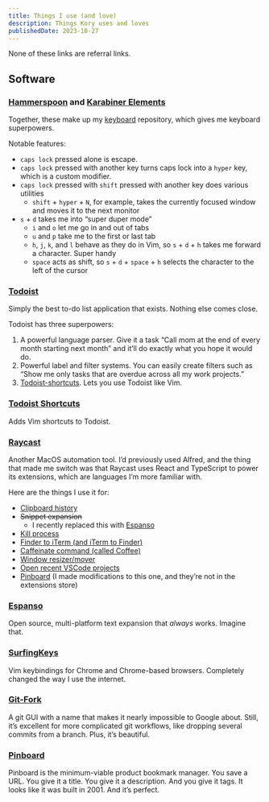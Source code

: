 ```yaml
---
title: Things I use (and love)
description: Things Kory uses and loves
publishedDate: 2023-10-27
---
```


None of these links are referral links.

## Software

### [Hammerspoon](https://www.hammerspoon.org/) and [Karabiner Elements](https://karabiner-elements.pqrs.org/)

Together, these make up my [keyboard](https://github.com/kory-smith/keyboard) repository, which gives me keyboard superpowers.

Notable features:

- `caps lock` pressed alone is escape.
- `caps lock` pressed with another key turns caps lock into a `hyper` key, which is a custom modifier.
- `caps lock` pressed with `shift` pressed with another key does various utilities
  - `shift` + `hyper` + `N`, for example, takes the currently focused window and moves it to the next monitor
- `s` + `d` takes me into “super duper mode”
  - `i` and `o` let me go in and out of tabs
  - `u` and `p` take me to the first or last tab
  - `h`, `j`, `k`, and `l` behave as they do in Vim, so `s` + `d` + `h` takes me forward a character. Super handy
  - `space` acts as shift, so `s` + `d` + `space` + `h` selects the character to the left of the cursor

### [Todoist](https://todoist.com/)

Simply the best to-do list application that exists. Nothing else comes close.

Todoist has three superpowers:

1. A powerful language parser. Give it a task “Call mom at the end of every month starting next month” and it’ll do exactly what you hope it would do.
2. Powerful label and filter systems. You can easily create filters such as “Show me only tasks that are overdue across all my work projects.”
3. [Todoist-shortcuts](https://github.com/mgsloan/todoist-shortcuts). Lets you use Todoist like Vim.

### [Todoist Shortcuts](https://github.com/mgsloan/todoist-shortcuts)

Adds Vim shortcuts to Todoist.

### [Raycast](https://www.raycast.com/)

Another MacOS automation tool. I’d previously used Alfred, and the thing that made me switch was that Raycast uses React and TypeScript to power its extensions, which are languages I’m more familiar with.

Here are the things I use it for:

- [Clipboard history](https://www.raycast.com/extensions/clipboard-history)
- ~~Snippet expansion~~
  - I recently replaced this with [Espanso](https://espanso.org/)
- [Kill process](https://www.raycast.com/rolandleth/kill-process)
- [Finder to iTerm (and iTerm to Finder)](https://www.raycast.com/yedongze/terminalfinder)
- [Caffeinate command (called Coffee)](https://www.raycast.com/mooxl/coffee)
- [Window resizer/mover](https://www.raycast.com/extensions/window-management)
- [Open recent VSCode projects](https://www.raycast.com/thomas/visual-studio-code)
- [Pinboard](https://www.raycast.com/fe9lix/pinboard) (I made modifications to this one, and they’re not in the extensions store)

### [Espanso](https://espanso.org/)

Open source, multi-platform text expansion that _always_ works. Imagine that.

### [SurfingKeys](https://github.com/brookhong/Surfingkeys)

Vim keybindings for Chrome and Chrome-based browsers. Completely changed the way I use the internet.

### [Git-Fork](https://git-fork.com/)

A git GUI with a name that makes it nearly impossible to Google about. Still, it’s excellent for more complicated git workflows, like dropping several commits from a branch. Plus, it’s beautiful.

### [Pinboard](https://pinboard.in/)

Pinboard is the minimum-viable product bookmark manager. You save a URL. You give it a title. You give it a description. And you give it tags. It looks like it was built in 2001. And it’s perfect.
